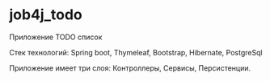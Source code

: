 # job4j_todo
Приложение TODO список

Стек технологий: Spring boot, Thymeleaf, Bootstrap, Hibernate, PostgreSql

Приложение имеет три слоя: Контроллеры, Сервисы, Персистенции.